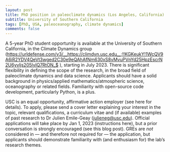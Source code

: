 ```yaml
---
layout: post
title: PhD position in paleoclimate dynamics (Los Angeles, California)
subtitle: University of Southern California
tags: [PhD, USA, paleoceanography, climate dynamics]
comments: false
---
```

A 5-year PhD student opportunity is available at the University of
Southern California, in the Climate Dynamics group
(https://urldefense.com/v3/__https://climdyn.usc.edu__;!!KGKeukY!1WcQV9A6iR2YDV4QeVt3wged2C30e9eQAhAfNm630xS8vMvuPVnYd25HpzEscrN2U6yvljs205lyIQ7RtON_$  ), starting in July 2023. There is significant
flexibility in defining the scope of the research, in the broad field
of paleoclimate dynamics and data science. Applicants should have a
solid background in physics/applied mathematics/atmospheric science,
oceanography or related fields. Familiarity with open-source code
development, particularly Python, is a plus.

USC is an equal opportunity, affirmative action employer (see here for
details). To apply, please send a cover letter explaining your
interest in the topic, relevant qualifications, a curriculum vitae and
(if available) examples of past research to Dr Julien Emile-Geay
(julieneg@usc.edu). Official applications will take place by Jan 1,
2023 (instructions here), but a prior conversation is strongly
encouraged (see this blog post). GREs are *not* considered in — and
therefore not required for — the application, but applicants should
demonstrate familiarity with (and enthusiasm for) the lab’s research
themes.

